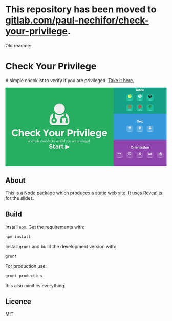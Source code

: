 # This repository has been moved to [gitlab.com/paul-nechifor/check-your-privilege](http://gitlab.com/paul-nechifor/check-your-privilege).

Old readme:

# Check Your Privilege

A simple checklist to verify if you are privileged. [Take it here.][site]

![Check Your Privilege screenshot](screenshot.png)

## About

This is a Node package which produces a static web site. It uses
[Reveal.js][reveal] for the slides.

## Build

Install `npm`. Get the requirements with:

    npm install

Install `grunt` and build the development version with:

    grunt

For production use:

    grunt production

this also minifies everything.

## Licence

MIT

[site]: http://nechifor.net/check-your-privilege
[reveal]: https://github.com/hakimel/reveal.js
